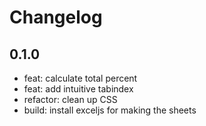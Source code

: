 # Changelog

## 0.1.0
- feat: calculate total percent
- feat: add intuitive tabindex
- refactor: clean up CSS
- build: install exceljs for making the sheets
